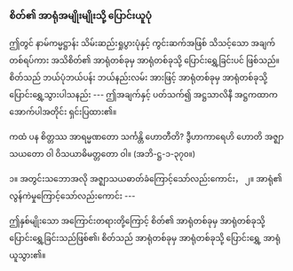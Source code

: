 ### စိတ်၏ အာရုံအမျိုးမျိုးသို့ ပြောင်းယူပုံ

ဤတွင် နာမ်ကမ္မဋ္ဌာန်း သိမ်းဆည်းရှုပွားပုံနှင့် ကွင်းဆက်အဖြစ် သိသင့်သော အချက်တစ်ရပ်ကား အသိစိတ်၏ အာရုံတစ်ခုမှ အာရုံတစ်ခုသို့ ပြောင်းရွှေ့ခြင်းပင် ဖြစ်သည်။ 
စိတ်သည် ဘယ်ပုံဘယ်ပန်း ဘယ်နည်းလမ်း အားဖြင့် အာရုံတစ်ခုမှ အာရုံတစ်ခုသို့ ပြောင်းရွှေ့သွားပါသနည်း --- ဤအချက်နှင့် ပတ်သက်၍ အဋ္ဌသာလိနီ အဋ္ဌကထာက အောက်ပါအတိုင်း ရှင်းပြထား၏။

ကထံ ပန စိတ္တဿ အာရမ္မဏတော သင်္ကန္တိ ဟောတီတိ? ဒွီဟာကာရေဟိ ဟောတိ အဇ္ဈာသယတော ဝါ ဝိသယာဓိမတ္တတော ဝါ။ (အဘိ-ဋ္ဌ-၁-၃၇၀။)

၁။ အတွင်းသဘောအလို အဇ္ဈာသယဓာတ်ခံကြောင့်သော်လည်းကောင်း，
၂။ အာရုံ၏ လွန်ကဲမှုကြောင့်သော်လည်းကောင်း ---

ဤနှစ်မျိုးသော အကြောင်းတရားတို့ကြောင့် စိတ်၏ အာရုံတစ်ခုမှ အာရုံတစ်ခုသို့ ပြောင်းရွှေ့ခြင်းသည်ဖြစ်၏၊ စိတ်သည် အာရုံတစ်ခုမှ အာရုံတစ်ခုသို့ ပြောင်းရွှေ့ အာရုံယူသွား၏။
